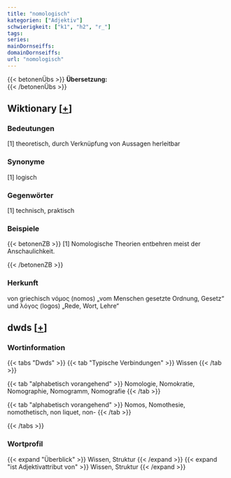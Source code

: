 ```yaml
---
title: "nomologisch"
kategorien: ["Adjektiv"]
schwierigkeit: ["k1", "h2", "r_"]
tags:
series:
mainDornseiffs:
domainDornseiffs:
url: "nomologisch"
---
```


{{< betonenÜbs >}}
**Übersetzung:**  
{{< /betonenÜbs >}}

## Wiktionary [[+](https://de.wiktionary.org/wiki/nomologisch)]

### Bedeutungen
[1] theoretisch, durch Verknüpfung von Aussagen herleitbar  

### Synonyme
[1] logisch  

### Gegenwörter
[1] technisch, praktisch  

### Beispiele
{{< betonenZB >}}
[1] Nomologische Theorien entbehren meist der Anschaulichkeit.  

{{< /betonenZB >}}
### Herkunft
von griechisch νόμος (nomos) „vom Menschen gesetzte Ordnung, Gesetz“ und λόγος (logos) „Rede, Wort, Lehre“  



## dwds [[+](https://www.dwds.de/wb/nomologisch)]

### Wortinformation
{{< tabs "Dwds" >}}
{{< tab "Typische Verbindungen" >}}
Wissen
{{< /tab >}}

{{< tab "alphabetisch vorangehend" >}}
Nomologie, Nomokratie, Nomographie, Nomogramm, Nomografie
{{< /tab >}}

{{< tab "alphabetisch vorangehend" >}}
Nomos, Nomothesie, nomothetisch, non liquet, non-
{{< /tab >}}

{{< /tabs >}}

### Wortprofil
{{< expand "Überblick" >}} Wissen, Struktur {{< /expand >}}
{{< expand "ist Adjektivattribut von" >}} Wissen, Struktur {{< /expand >}}

